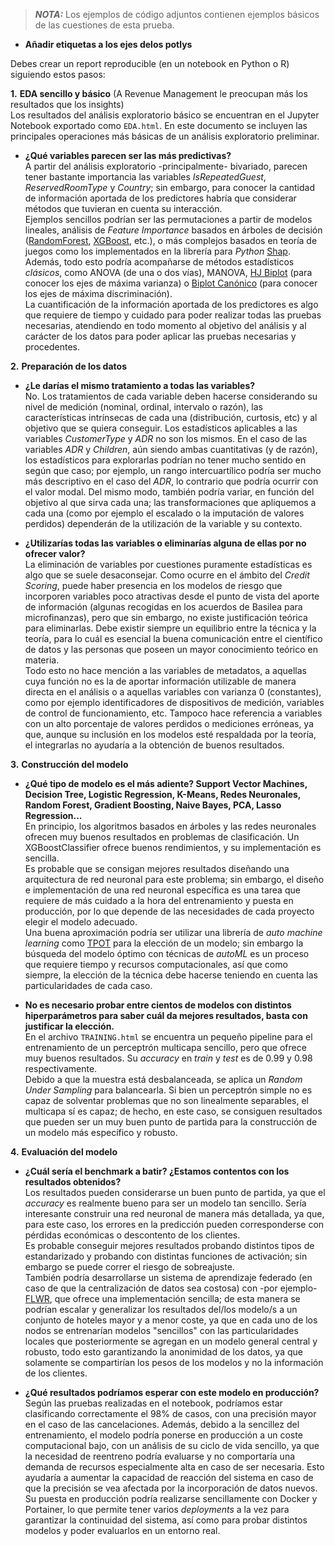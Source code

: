> **_NOTA:_** Los ejemplos de código adjuntos contienen ejemplos básicos de las cuestiones de esta prueba. 

- **Añadir etiquetas a los ejes delos potlys**   

Debes crear un report reproducible (en un notebook en Python o R) siguiendo estos pasos:  

**1.**  **EDA sencillo y básico** (A Revenue Management le preocupan más los resultados que los insights)  
Los resultados del análisis exploratorio básico se encuentran en el Jupyter Notebook exportado como `EDA.html`. En este documento se incluyen las principales operaciones más básicas de un análisis exploratorio preliminar.     

- **¿Qué variables parecen ser las más predictivas?**  
A partir del análisis exploratorio -principalmente- bivariado, parecen tener bastante importancia las variables _IsRepeatedGuest_, _ReservedRoomType_ y _Country_; sin embargo, para conocer la cantidad de información aportada de los predictores habría que considerar métodos que tuvieran en cuenta su interacción.  
Ejemplos sencillos podrían ser las permutaciones a partir de modelos lineales, análisis de _Feature Importance_ basados en árboles de decisión ([RandomForest](https://scikit-learn.org/stable/auto_examples/ensemble/plot_forest_importances.html), [XGBoost](https://mljar.com/blog/feature-importance-xgboost/), etc.), o más complejos basados en teoría de juegos como los implementados en la librería para _Python_ [Shap](https://shap.readthedocs.io/en/latest/).  
Además, todo esto podría acompañarse de métodos estadísticos _clásicos_, como ANOVA (de una o dos vías), MANOVA, [HJ Biplot](https://diarium.usal.es/pgalindo/files/2012/07/0article-HJ-1986.pdf) (para conocer los ejes de máxima varianza) o [Biplot Canónico](http://ve.scielo.org/scielo.php?script=sci_arttext&pid=S0378-18442004000100009&lng=es&nrm=iso&tlng=es) (para conocer los ejes de máxima discriminación).  
La cuantificación de la información aportada de los predictores es algo que requiere de tiempo y cuidado para poder realizar todas las pruebas necesarias, atendiendo en todo momento al objetivo del análisis y al carácter de los datos para poder aplicar las pruebas necesarias y procedentes.


**2.** **Preparación de los datos**

- **¿Le darías el mismo tratamiento a todas las variables?**  
No. Los tratamientos de cada variable deben hacerse considerando su nivel de medición (nominal, ordinal, intervalo o razón), las características intrínsecas de cada una (distribución, curtosis, etc) y al objetivo que se quiera conseguir.
Los estadísticos aplicables a las variables _CustomerType_ y _ADR_ no son los mismos. En el caso de las variables _ADR_ y _Children_, aún siendo ambas cuantitativas (y de razón), los estadísticos para explorarlas podrían no tener mucho sentido en según que caso; por ejemplo, un rango intercuartílico podría ser mucho más descriptivo en el caso del _ADR_, lo contrario que podría ocurrir con el valor modal. Del mismo modo, también podría variar, en función del objetivo al que sirva cada una; las transformaciones que apliquemos a cada una (como por ejemplo el escalado o la imputación de valores perdidos) dependerán de la utilización de la variable y su contexto.


- **¿Utilizarías todas las variables o eliminarías alguna de ellas por no ofrecer valor?**  
La eliminación de variables por cuestiones puramente estadísticas es algo que se suele desaconsejar. Como ocurre en el ámbito del _Credit Scoring_, puede haber presencia en los modelos de riesgo que incorporen variables poco atractivas desde el punto de vista del aporte de información (algunas recogidas en los acuerdos de Basilea para microfinanzas), pero que sin embargo, no existe justificación teórica para eliminarlas. Debe existir siempre un equilibrio entre la técnica y la teoría, para lo cuál es esencial la buena comunicación entre el científico de datos y las personas que poseen un mayor conocimiento teórico en materia.  
Todo esto no hace mención a las variables de metadatos, a aquellas cuya función no es la de aportar información utilizable de manera directa en el análisis o a aquellas variables con varianza 0 (constantes), como por ejemplo identificadores de dispositivos de medición, variables de control de funcionamiento, etc. Tampoco hace referencia a variables con un alto porcentaje de valores perdidos o mediciones erróneas, ya que, aunque su inclusión en los modelos esté respaldada por la teoría, el integrarlas no ayudaría a la obtención de buenos resultados.

**3.** **Construcción del modelo**

  - **¿Qué tipo de modelo es el más adiente? Support Vector Machines, Decision Tree, Logistic Regression, K-Means, Redes Neuronales, Random Forest, Gradient Boosting, Naive Bayes, PCA, Lasso Regression...**  
 En principio, los algoritmos basados en árboles y las redes neuronales ofrecen muy buenos resultados en problemas de clasificación. Un XGBoostClassifier ofrece buenos rendimientos, y su implementación es sencilla.  
 Es probable que se consigan mejores resultados diseñando una arquitectura de red neuronal para este problema; sin embargo, el diseño e implementación de una red neuronal específica es una tarea que requiere de más cuidado a la hora del entrenamiento y puesta en producción, por lo que depende de las necesidades de cada proyecto elegir el modelo adecuado.  
 Una buena aproximación podría ser utilizar una librería de _auto machine learning_ como [TPOT](http://epistasislab.github.io/tpot/) para la elección de un modelo; sin embargo la búsqueda del modelo óptimo con técnicas de _autoML_ es un proceso que requiere tiempo y recursos computacionales, así que como siempre, la elección de la técnica debe hacerse teniendo en cuenta las particularidades de cada caso.
 
  - **No es necesario probar entre cientos de modelos con distintos hiperparámetros para saber cuál da mejores resultados, basta con justificar la elección.**   
  En el archivo `TRAINING.html` se encuentra un pequeño pipeline para el entrenamiento de un perceptrón multicapa sencillo, pero que ofrece muy buenos resultados. Su _accuracy_ en _train_ y _test_ es de 0.99 y 0.98 respectivamente.  
  Debido a que la muestra está desbalanceada, se aplica un _Random Under Sampling_ para balancearla.
Si bien un perceptrón simple no es capaz de solventar problemas que no son linealmente separables, el multicapa sí es capaz; de hecho, en este caso, se consiguen resultados que pueden ser un muy buen punto de partida para la construcción de un modelo más específico y robusto.  

**4.** **Evaluación del modelo**
 
 - **¿Cuál sería el benchmark a batir? ¿Estamos contentos con los resultados obtenidos?**  
 Los resultados pueden considerarse un buen punto de partida, ya que el _accuracy_ es realmente bueno para ser un modelo tan sencillo. Sería interesante construir una red neuronal de manera más detallada, ya que, para este caso, los errores en la predicción pueden corresponderse con pérdidas económicas o descontento de los clientes.  
Es probable conseguir mejores resultados probando distintos tipos de estandarizado y probando con distintas funciones de activación; sin embargo se puede correr el riesgo de sobreajuste.  
También podría desarrollarse un sistema de aprendizaje federado (en caso de que la centralización de datos sea costosa) con -por ejemplo- [FLWR](https://pypi.org/project/flwr/), que ofrece una implementación sencilla; de esta manera se podrían escalar y generalizar los resultados del/los modelo/s a un conjunto de hoteles mayor y a menor coste, ya que en cada uno de los nodos se entrenarían modelos "sencillos" con las particularidades locales que posteriormente se agregan en un modelo general central y robusto, todo esto garantizando la anonimidad de los datos, ya que solamente se compartirían los pesos de los modelos y no la información de los clientes.

 - **¿Qué resultados podríamos esperar con este modelo en producción?**  
 Según las pruebas realizadas en el notebook, podríamos estar clasificando correctamente el 98% de casos, con una precisión mayor en el caso de las cancelaciones. Además, debido a la sencillez del entrenamiento, el modelo podría ponerse en producción a un coste computacional bajo, con un análisis de su ciclo de vida sencillo, ya que la necesidad de reentreno podría evaluarse y no comportaría una demanda de recursos especialmente alta en caso de ser necesaria. Esto ayudaría a aumentar la capacidad de reacción del sistema en caso de que la precisión se vea afectada por la incorporación de datos nuevos.  
 Su puesta en producción podría realizarse sencillamente con Docker y Portainer, lo que permite tener varios _deployments_ a la vez para garantizar la continuidad del sistema, así como para probar distintos modelos y poder evaluarlos en un entorno real.